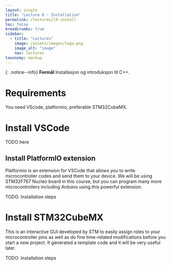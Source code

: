 ```yaml
---
layout: single
title: "Lecture 0 - Installation"
permalink: /lectures/l0-install
toc: false
breadcrumbs: true
sidebar:
  - title: "Lectures"
    image: /assets/images/logo.png
    image_alt: "image"
    nav: lectures
taxonomy: markup
---
```


{: .notice--info}
**Formål**
Installasjon og introduksjon til C++.


# Requirements
You need VScode, platformio, preferable STM32CubeMX.

# Install VSCode
TODO here

## Install PlatformIO extension
Platformio is an extension for VSCode that allows you to write microcontroller codes and send them to your device. We will be using STM32F767 Nucleo board in this course, but you can program many more microcontrollers including Arduino using this powerful extension.

TODO: Installation steps

# Install STM32CubeMX
This is an interactive GUI developed by STM to easily assign roles to your microcontroller pins as well as do fine time-related modifications before you start a new project. It generated a template code and it will be very useful later.

TODO: Installation steps